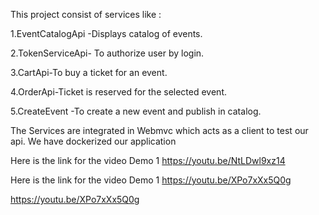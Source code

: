This project consist of services like :

1.EventCatalogApi -Displays catalog of events.

2.TokenServiceApi- To authorize user by login.

3.CartApi-To buy a ticket for an event.

4.OrderApi-Ticket is reserved for the selected event.

5.CreateEvent -To create a new event and publish in catalog.

The Services are integrated in Webmvc which acts as a client to test our api. We have dockerized our application 

Here is the link for the video Demo 1
https://youtu.be/NtLDwl9xz14


Here is the link for the video Demo 1
https://youtu.be/XPo7xXx5Q0g

https://youtu.be/XPo7xXx5Q0g



